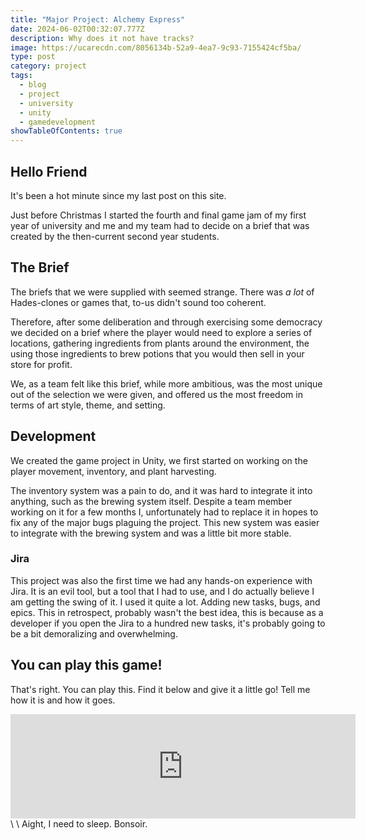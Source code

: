 ```yaml
---
title: "Major Project: Alchemy Express"
date: 2024-06-02T00:32:07.777Z
description: Why does it not have tracks?
image: https://ucarecdn.com/8056134b-52a9-4ea7-9c93-7155424cf5ba/
type: post
category: project
tags:
  - blog
  - project
  - university
  - unity
  - gamedevelopment
showTableOfContents: true
---
```

## Hello Friend

It's been a hot minute since my last post on this site.

Just before Christmas I started the fourth and final game jam of my first year of university and me and my team had to decide on a brief that was created by the then-current second year students.

## The Brief

The briefs that we were supplied with seemed strange. There was *a lot* of Hades-clones or games that, to-us didn't sound too coherent.

Therefore, after some deliberation and through exercising some democracy we decided on a brief where the player would need to explore a series of locations, gathering ingredients from plants around the environment, the  using those ingredients to brew potions that you would then sell in your store for profit.

We, as a team felt like this brief, while more ambitious, was the most unique out of the selection we were given, and offered us the most freedom in terms of art style, theme, and setting.

## Development

We created the game project in Unity, we first started on working on the player movement, inventory, and plant harvesting.

The inventory system was a pain to do, and it was hard to integrate it into anything, such as the brewing system itself. Despite a team member working on it for a few months I, unfortunately had to replace it in hopes to fix any of the major bugs plaguing the project. This new system was easier to integrate with the brewing system and was a little bit more stable.

### Jira

This project was also the first time we had any hands-on experience with Jira. It is an evil tool, but a tool that I had to use, and I do actually believe I am getting the swing of it. I used it quite a lot. Adding new tasks, bugs, and epics. This in retrospect, probably wasn't the best idea, this is because as a developer if you open the Jira to a hundred new tasks, it's probably going to be a bit demoralizing and overwhelming.

## You can play this game!

That's right. You can play this. Find it below and give it a little go! Tell me how it is and how it goes.

<iframe frameborder="0" src="https://itch.io/embed/2684586?bg_color=ee6a6a" width="552" height="167"><a href="https://phroogy.itch.io/alchemy-express">Alchemy Express by Phroogy</a></iframe>\
\
Aight, I need to sleep. Bonsoir.